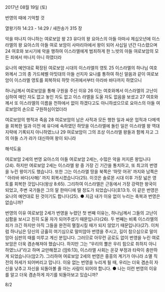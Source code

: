 2017년 08월 19일 (토)

번영의 때에 기억할 것



열왕기하 14:23 - 14:29 / 새찬송가 315 장


악을 떠나지 아니하는 여로보암 왕
23 유다의 왕 요아스의 아들 아마샤 제십오년에 이스라엘의 왕 요아스의 아들 여로
보암이 사마리아에서 왕이 되어 사십일 년간 다스렸으며 24 여호와 보시기에 악을
행하여 이스라엘에게 범죄하게 한 느밧의 아들 여로보암의 모든 죄에서 떠나지 아니
하였더라

요나의 예언대로 확장된 여로보암 시대의 이스라엘의 영토
25 이스라엘의 하나님 여호와께서 그의 종 가드헤벨 아밋대의 아들 선지자 요나를
통하여 하신 말씀과 같이 여로보암이 이스라엘 영토를 회복하되 하맛 어귀에서부터
아라바 바다까지 하였으니

하나님께서 여로보암을 통해 구원을 주신 이유
26 이는 여호와께서 이스라엘의 고난이 심하여 매인 자도 없고 놓인 자도 없고 이스
라엘을 도울 자도 없음을 보셨고 27 여호와께서 또 이스라엘의 이름을 천하에서 없이
하겠다고도 아니하셨으므로 요아스의 아들 여로보암의 손으로 구원하심이었더라

여로보암의 행적과 죽음
28 여로보암의 남은 사적과 모든 행한 일과 싸운 업적과 다메섹을 회복한 일과 이전
에 유다에 속하였던 하맛을 이스라엘에 돌린 일은 이스라엘 왕 역대지략에 기록되지
아니하였느냐 29 여로보암이 그의 조상 이스라엘 왕들과 함께 자고 그의 아들 스가
랴가 대신하여 왕이 되니라

해석도움





여로보암 2세의 번영
요아스의 아들 여로보암 2세는, 수많은 악을 저지른 왕입니다(24). 하지만 여로보암 2세는 이스라엘 왕 중 가장 긴 기간을 통치하고, 또 최고의 번영을 누린 왕이기도 했습니다. 또한 그는 이스라엘 땅을 북쪽은 ‘하맛 어귀’ 까지와 남쪽은 ‘ 아라바 바다(사해)’ 까지 회복시켰습니다(25). 이것은 솔로몬 시대 이후 가장 넓은 영토를 회복한 것입니다(왕상 8:65). 그리하여 이스라엘은 근동에서 가장 강력한 왕국이 되었고, 주변 국가들은 그의 말 한마디에 떨 정도가 되었습니다(호13:1). 이 같은 번영은 요나의 예언대로 된 것이기도 합니다(25).
● 지금 내가 이유 없이 누리는 축복과 번영은 없습니까?

번영의 이유
여로보암 2세가 번영을 누렸던 첫 번째 이유는, 하나님께서 그들의 고난이 심함을 보시고 친히 도울 자가 되어주셨기 때문입니다(26). 두 번째는 비록 이스라엘의 죄가 크긴 하지만
아직 그들을 완전히 멸절시킬 때가 되지 않았기 때문입니다(27). 이처럼 하나님은 당신의 긍휼히 여기심으로 말미암아 번영을 주시고, 길이 참으심으로 말미암아 심판의 때를 미루고
계신 분입니다. 그러므로 아무런 공로도 없이 번영을 누린 여로보암은 더욱 겸손해져야 했습니다. 하지만 그는 “우리의 뿔은 우리 힘으로 취하지 아니하였느냐”라고 하며 교만해졌고
(암6:13), 이스라엘 사회는 온갖 부정과 타락이 충만하게 되었습니다(암2:7). 그리하여 여로보암 2세의 번영은 중흥의 계기가 아니라 소멸 직전의 허세가 되어버리고 맙니다. 이유 없는 번영을 누리게 될 때, 우리는 더욱 겸손히 자신을 낮추고 자신을 되돌아볼 줄 아는 사람이 되어야 합니다.
● 나는 이런 번영의 이유를 알고 더욱 겸손하게 자기를 되돌아보고 있습니까?

8/2